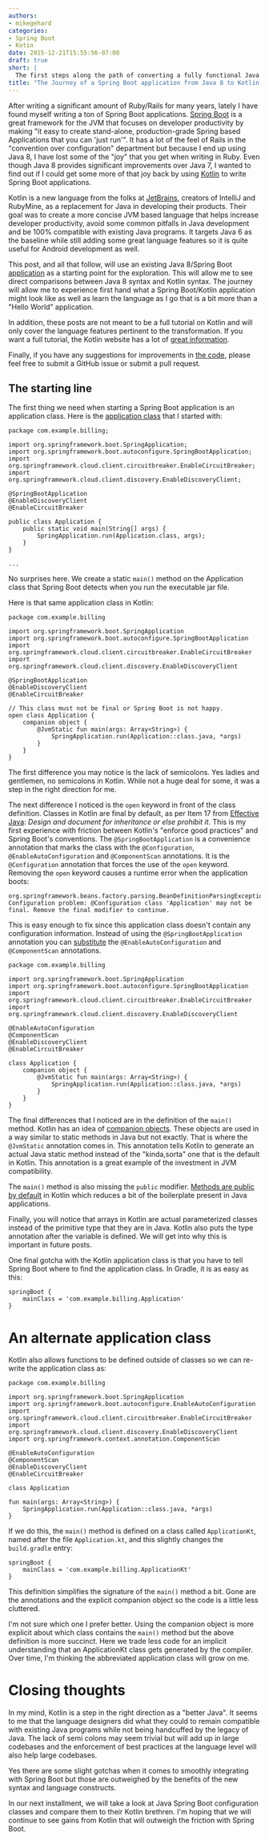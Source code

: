 ```yaml
---
authors:
- mikegehard
categories:
- Spring Boot
- Kotin
date: 2015-12-21T15:55:56-07:00
draft: true
short: |
  The first steps along the path of converting a fully functional Java 8/Spring Boot/Spring Cloud application to Kotlin.
title: "The Journey of a Spring Boot application from Java 8 to Kotlin: The Application Class"
---
```

After writing a significant amount of Ruby/Rails for many years, lately I have found myself writing a ton of Spring Boot applications. [Spring Boot](http://projects.spring.io/spring-boot/) is a great framework for the JVM that focuses on developer productivity by making "it easy to create stand-alone, production-grade Spring based Applications that you can 'just run'". It has a lot of the feel of Rails in the "convention over configuration" department but because I end up using Java 8, I have lost some of the "joy" that you get when writing in Ruby. Even though Java 8 provides significant improvements over Java 7, I wanted to find out if I could get some more of that joy back by using [Kotlin](https://kotlinlang.org/) to write Spring Boot applications.

Kotlin is a new language from the folks at [JetBrains](https://www.jetbrains.com/), creators of IntelliJ and RubyMine, as a replacement for Java in developing their products. Their goal was to create a more concise JVM based language that helps increase developer productivity, avoid some common pitfalls in Java development and be 100% compatible with existing Java programs. It targets Java 6 as the baseline while still adding some great language features so it is quite useful for Android development as well.

This post, and all that follow, will use an existing Java 8/Spring Boot [application](https://github.com/mikegehard/user-management-evolution-kotlin/tree/running-java) as a starting point for the exploration. This will allow me to see direct comparisons between Java 8 syntax and Kotlin syntax. The journey will allow me to experience first hand what a Spring Boot/Kotlin application might look like as well as learn the language as I go that is a bit more than a "Hello World" application.

In addition, these posts are not meant to be a full tutorial on Kotlin and will only cover the language features pertinent to the transformation. If you want a full tutorial, the Kotlin website has a lot of [great information](https://kotlinlang.org/docs/reference/).

Finally, if you have any suggestions for improvements in [the code](https://github.com/mikegehard/user-management-evolution-kotlin), please feel free to submit a GitHub issue or submit a pull request.

## The starting line

The first thing we need when starting a Spring Boot application is an application class. Here is the [application class](https://github.com/mikegehard/user-management-evolution-kotlin/blob/running-java/applications/billing/src/main/java/com/example/billing/Application.java) that I started with:

```
package com.example.billing;

import org.springframework.boot.SpringApplication;
import org.springframework.boot.autoconfigure.SpringBootApplication;
import org.springframework.cloud.client.circuitbreaker.EnableCircuitBreaker;
import org.springframework.cloud.client.discovery.EnableDiscoveryClient;

@SpringBootApplication
@EnableDiscoveryClient
@EnableCircuitBreaker

public class Application {
    public static void main(String[] args) {
        SpringApplication.run(Application.class, args);
    }
}

...

```

No surprises here. We create a static `main()` method on the Application class that Spring Boot detects when you run the executable jar file.

Here is that same application class in Kotlin:

```
package com.example.billing

import org.springframework.boot.SpringApplication
import org.springframework.boot.autoconfigure.SpringBootApplication
import org.springframework.cloud.client.circuitbreaker.EnableCircuitBreaker
import org.springframework.cloud.client.discovery.EnableDiscoveryClient

@SpringBootApplication
@EnableDiscoveryClient
@EnableCircuitBreaker

// This class must not be final or Spring Boot is not happy.
open class Application {
    companion object {
        @JvmStatic fun main(args: Array<String>) {
            SpringApplication.run(Application::class.java, *args)
        }
    }
}

```

The first difference you may notice is the lack of semicolons. Yes ladies and gentlemen, no semicolons in Kotlin. While not a huge deal for some, it was a step in the right direction for me.

The next difference I noticed is the `open` keyword in front of the class definition. Classes in Kotlin are final by default, as per Item 17 from [Effective Java](http://www.oracle.com/technetwork/java/effectivejava-136174.html): *Design and document for inheritance or else prohibit it*. This is my first experience with friction between Kotlin's "enforce good practices" and Spring Boot's conventions. The `@SpringBootApplication` is a convenience annotation that marks the class with the `@Configuration`, `@EnableAutoConfiguration` and `@ComponentScan` annotations. It is the `@Configuration` annotation that forces the use of the `open` keyword. Removing the `open` keyword causes a runtime error when the application boots:

```
org.springframework.beans.factory.parsing.BeanDefinitionParsingException: Configuration problem: @Configuration class 'Application' may not be final. Remove the final modifier to continue.
```

This is easy enough to fix since this application class doesn't contain any configuration information. Instead of using the `@SpringBootApplication` annotation you can [substitute](https://github.com/mikegehard/user-management-evolution-kotlin/commit/a9045e1968193fc70b4c43a330fde265b3325f7a) the `@EnableAutoConfiguration` and `@ComponentScan` annotations.

```
package com.example.billing

import org.springframework.boot.SpringApplication
import org.springframework.boot.autoconfigure.SpringBootApplication
import org.springframework.cloud.client.circuitbreaker.EnableCircuitBreaker
import org.springframework.cloud.client.discovery.EnableDiscoveryClient

@EnableAutoConfiguration
@ComponentScan
@EnableDiscoveryClient
@EnableCircuitBreaker

class Application {
    companion object {
        @JvmStatic fun main(args: Array<String>) {
            SpringApplication.run(Application::class.java, *args)
        }
    }
}

```


The final differences that I noticed are in the definition of the `main()` method. Kotlin has an idea of [companion objects](https://kotlinlang.org/docs/reference/object-declarations.html#companion-objects). These objects are used in a way similar to static methods in Java but not exactly. That is where the `@JvmStatic` annotation comes in. This annotation tells Kotlin to generate an actual Java static method instead of the "kinda,sorta" one that is the default in Kotlin. This annotation is a great example of the investment in JVM compatibility.

The `main()` method is also missing the `public` modifier. [Methods are public by default](https://kotlinlang.org/docs/reference/visibility-modifiers.html) in Kotlin which reduces a bit of the boilerplate present in Java applications.

Finally, you will notice that arrays in Kotlin are actual parameterized classes instead of the primitive type that they are in Java. Kotlin also puts the type annotation after the variable is defined. We will get into why this is important in future posts.

One final gotcha with the Kotlin application class is that you have to tell Spring Boot where to find the application class. In Gradle, it is as easy as this:

```
springBoot {
    mainClass = 'com.example.billing.Application'
}
```

# An alternate application class

Kotlin also allows functions to be defined outside of classes so we can re-write the application class as:

```
package com.example.billing

import org.springframework.boot.SpringApplication
import org.springframework.boot.autoconfigure.EnableAutoConfiguration
import org.springframework.cloud.client.circuitbreaker.EnableCircuitBreaker
import org.springframework.cloud.client.discovery.EnableDiscoveryClient
import org.springframework.context.annotation.ComponentScan

@EnableAutoConfiguration
@ComponentScan
@EnableDiscoveryClient
@EnableCircuitBreaker

class Application

fun main(args: Array<String>) {
    SpringApplication.run(Application::class.java, *args)
}

```

If we do this, the `main()` method is defined on a class called `ApplicationKt`, named after the file `Application.kt`, and this slightly changes the `build.gradle` entry:

```
springBoot {
    mainClass = 'com.example.billing.ApplicationKt'
}
```

This definition simplifies the signature of the `main()` method a bit. Gone are the annotations and the explicit companion object so the code is a little less cluttered.

I'm not sure which one I prefer better. Using the companion object is more explicit about which class contains the `main()` method but the above definition is more succinct. Here we trade less code for an implicit understanding that an ApplicationKt class gets generated by the compiler.	Over time, I'm thinking the abbreviated application class will grow on me.

# Closing thoughts
In my mind, Kotlin is a step in the right direction as a "better Java". It seems to me that the language designers did what they could to remain compatible with existing Java programs while not being handcuffed by the legacy of Java. The lack of semi colons may seem trivial but will add up in large codebases and the enforcement of best practices at the language level will also help large codebases.

Yes there are some slight gotchas when it comes to smoothly integrating with Spring Boot but those are outweighed by the benefits of the new syntax and language constructs.

In our next installment, we will take a look at Java Spring Boot configuration classes and compare them to their Kotlin brethren. I'm hoping that we will continue to see gains from Kotlin that will outweigh the friction with Spring Boot.
